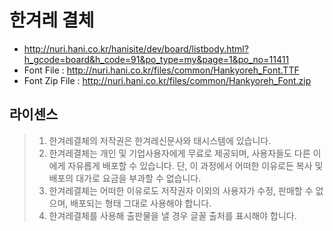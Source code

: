 # 한겨레 결체

* http://nuri.hani.co.kr/hanisite/dev/board/listbody.html?h_gcode=board&h_code=91&po_type=my&page=1&po_no=11411
* Font File : http://nuri.hani.co.kr/files/common/Hankyoreh_Font.TTF
* Font Zip File : http://nuri.hani.co.kr/files/common/Hankyoreh_Font.zip

## 라이센스

> 1. 한겨레결체의 저작권은 한겨레신문사와 태시스템에 있습니다.  
> 2. 한겨레결체는 개인 및 기업사용자에게 무료로 제공되며, 사용자들도 다른 이에게 자유롭게 배포할 수 있습니다. 단, 이 과정에서 어떠한 이유로든 복사 및 배포의 대가로 요금을 부과할 수 없습니다.  
> 3. 한겨레결체는 어떠한 이유로도 저작권자 이외의 사용자가 수정, 판매할 수 없으며, 배포되는 형태 그대로 사용해야 합니다.  
> 4. 한겨레결체를 사용해 출판물을 낼 경우 글꼴 출처를 표시해야 합니다.
